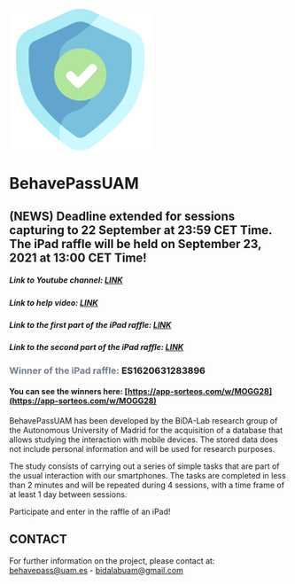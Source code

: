 ![](img/shield.png)

# BehavePassUAM

## **(NEWS) Deadline extended for sessions capturing to 22 September at 23:59 CET Time. The iPad raffle will be held on September 23, 2021 at 13:00 CET Time!**

##### Link to Youtube channel: [LINK](https://www.youtube.com/channel/UCndC3M4v2bwBlZCq34whu7A)

##### Link to help video: [LINK](https://www.youtube.com/watch?v=YhRK8Oez6D0)

##### Link to the first part of the iPad raffle: [LINK](https://www.youtube.com/watch?v=R5p2OBNGmJU&t=223s)

##### Link to the second part of the iPad raffle: [LINK](https://www.youtube.com/watch?v=1tvDKAFdLOU&t=1s)

### <span style="color:#747c92;">Winner of the iPad raffle:</span> **ES1620631283896**

#### You can see the winners here: [https://app-sorteos.com/w/MOGG28](https://app-sorteos.com/w/MOGG28)


BehavePassUAM has been developed by the BiDA-Lab research group of the Autonomous University of Madrid for the acquisition of a database that allows studying the interaction with mobile devices. The stored data does not include personal information and will be used for research purposes.

The study consists of carrying out a series of simple tasks that are part of the usual interaction with our smartphones. The tasks are completed in less than 2 minutes and will be repeated during 4 sessions, with a time frame of at least 1 day between sessions.

Participate and enter in the raffle of an iPad!


## **CONTACT**
For further information on the project, please contact at: behavepass@uam.es - bidalabuam@gmail.com
